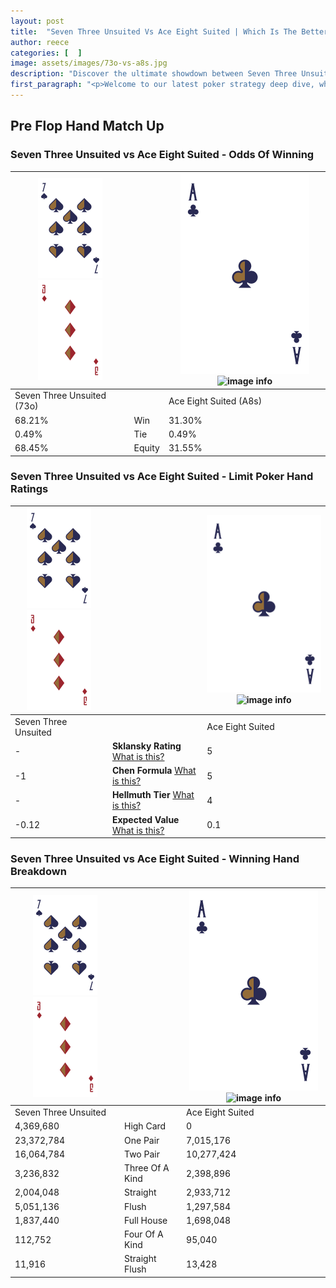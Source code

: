 ```yaml
---
layout: post
title:  "Seven Three Unsuited Vs Ace Eight Suited | Which Is The Better Hand In Poker? A Complete Guide"
author: reece
categories: [  ]
image: assets/images/73o-vs-a8s.jpg
description: "Discover the ultimate showdown between Seven Three Unsuited and Ace Eight Suited in poker! Uncover the odds, strategies, and scenarios where one hand triumphs over the other. Get ready to up your poker game with this thrilling analysis."
first_paragraph: "<p>Welcome to our latest poker strategy deep dive, where we're pitting two distinct hands against each other in a high-stakes showdown: Seven Three Unsuited vs Ace Eight Suited.</p><p>In the dynamic world of poker, every decision counts, and knowing which hand holds the upper hand is key to your success at the table.</p><p>In this article, we'll dissect these two hands, explore the scenarios where one dominates the other, and equip you with the knowledge to make strategic choices that can tip the odds in your favor.</p><p>Get ready to unravel the intriguing dynamics of these poker hands and elevate your game to new heights.</p>"
---
```




[comment]: # (sp0)

## Pre Flop Hand Match Up

<div class="table hand-ratings" markdown="1"> 



### Seven Three Unsuited vs Ace Eight Suited - Odds Of Winning


    
| ![image info](assets/images/hand1/7.png) ![image info](assets/images/hand1/3o.png) |  | ![image info](assets/images/hand2/A.png) ![image info](assets/images/hand2/8s.png) |
| -------- | -------- | -------- |
| Seven Three Unsuited (73o) |  | Ace Eight Suited (A8s) |
| 68.21% | Win | 31.30% |
| 0.49% | Tie | 0.49% |
| 68.45% | Equity | 31.55% |




[comment]: # (sp1)



### Seven Three Unsuited vs Ace Eight Suited - Limit Poker Hand Ratings


    
| ![image info](assets/images/hand1/7.png) ![image info](assets/images/hand1/3o.png) |  | ![image info](assets/images/hand2/A.png) ![image info](assets/images/hand2/8s.png) |
| -------- | -------- | -------- |
| Seven Three Unsuited |  | Ace Eight Suited |
| - | **Sklansky Rating** [What is this?](/sklansky-rating-explained) | 5 |
| -1 | **Chen Formula** [What is this?](/chen-formula-explained) | 5 |
| - | **Hellmuth Tier** [What is this?](/Hellmuth-tier-explained) | 4 |
| -0.12 | **Expected Value** [What is this?](/expected-value-explained) | 0.1 |




[comment]: # (sp2)



### Seven Three Unsuited vs Ace Eight Suited - Winning Hand Breakdown


    
| ![image info](assets/images/hand1/7.png) ![image info](assets/images/hand1/3o.png) |  | ![image info](assets/images/hand2/A.png) ![image info](assets/images/hand2/8s.png) |
| -------- | -------- | -------- |
| Seven Three Unsuited |  | Ace Eight Suited |
| 4,369,680 | High Card | 0 |
| 23,372,784 | One Pair | 7,015,176 |
| 16,064,784 | Two Pair | 10,277,424 |
| 3,236,832 | Three Of A Kind | 2,398,896 |
| 2,004,048 | Straight | 2,933,712 |
| 5,051,136 | Flush | 1,297,584 |
| 1,837,440 | Full House | 1,698,048 |
| 112,752 | Four Of A Kind | 95,040 |
| 11,916 | Straight Flush | 13,428 |




[comment]: # (sp3)



</div>

[comment]: # (sp4)



[comment]: # (sp5)

